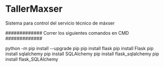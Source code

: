 # TallerMaxser
Sistema para control del servicio técnico de máxser


############# Correr los siguientes comandos en CMD #############

python -m pip install --upgrade pip
pip install flask
pip install Flask
pip install sqlalchemy
pip install SQLAlchemy
pip install flask_sqlalchemy
pip install flask_SQLAlchemy
